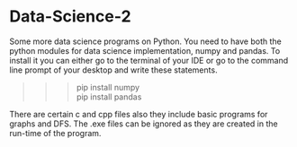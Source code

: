 # Data-Science-2
Some more data science programs on Python.
You need to have both the python modules for data science implementation, numpy and pandas.
To install it you can either go to the terminal of your IDE or go to the command line prompt of your desktop and write these statements.                                         
>>>pip install numpy                                                                                                                                                              
>>>pip install pandas

There are certain c and cpp files also they include basic programs for graphs and DFS. The .exe files can be ignored as they are created in the run-time of the program.
